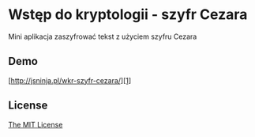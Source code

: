 # Wstęp do kryptologii - szyfr Cezara

Mini aplikacja zaszyfrować tekst z użyciem szyfru Cezara

## Demo

[http://jsninja.pl/wkr-szyfr-cezara/][1]

## License

[The MIT License][2]


[1]: http://jsninja.pl/wkr-szyfr-cezara/
[2]: http://piecioshka.mit-license.org/
